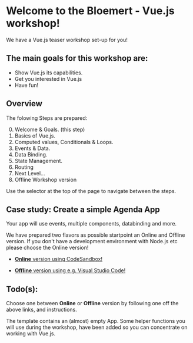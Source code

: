 # Welcome to the <span class="bloemert">Bloemert</span> - <span class="vue">Vue.js</span> workshop!

We have a Vue.js teaser workshop set-up for you!

## The main goals for this workshop are:

- Show Vue.js its capabilities.
- Get you interested in Vue.js
- Have fun!

## Overview

The folowing Steps are prepared:

0. Welcome & Goals. (this step)
1. Basics of Vue.js.
1. Computed values, Conditionals & Loops.
1. Events & Data.
1. Data Binding.
1. State Management.
1. Routing
1. Next Level...
1. Offline Workshop version

Use the selector at the top of the page to navigate between the steps.

## Case study: Create a simple Agenda App

Your app will use events, multiple components, databinding and more.

We have prepared two flavors as possible startpoint an Online and Offline version.
If you don't have a development environment with Node.js etc please choose the Online version!

- <a href="https://codesandbox.io/s/github/bloemert/vueworkshop-online-start" target="_blank">**Online** version using CodeSandbox!</a> 

- <a href="https://github.com/Bloemert/vueworkshop" target="_blank">**Offline** version using e.g. Visual Studio Code!</a>


<i class="far fa-hand-point-down fa-2x"></i>

## Todo(s):
Choose one between **Online** or **Offline** version by following one off the above links, and instructions.

The template contains an (almost) empty App. Some helper functions you will use during the workshop, have been added so you can concentrate on working with Vue.js.
